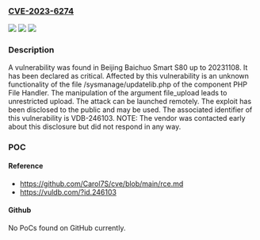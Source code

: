 ### [CVE-2023-6274](https://cve.mitre.org/cgi-bin/cvename.cgi?name=CVE-2023-6274)
![](https://img.shields.io/static/v1?label=Product&message=Smart%20S80&color=blue)
![](https://img.shields.io/static/v1?label=Version&message=%3D%2020231108%20&color=brighgreen)
![](https://img.shields.io/static/v1?label=Vulnerability&message=CWE-434%20Unrestricted%20Upload&color=brighgreen)

### Description

A vulnerability was found in Beijing Baichuo Smart S80 up to 20231108. It has been declared as critical. Affected by this vulnerability is an unknown functionality of the file /sysmanage/updatelib.php of the component PHP File Handler. The manipulation of the argument file_upload leads to unrestricted upload. The attack can be launched remotely. The exploit has been disclosed to the public and may be used. The associated identifier of this vulnerability is VDB-246103. NOTE: The vendor was contacted early about this disclosure but did not respond in any way.

### POC

#### Reference
- https://github.com/Carol7S/cve/blob/main/rce.md
- https://vuldb.com/?id.246103

#### Github
No PoCs found on GitHub currently.

